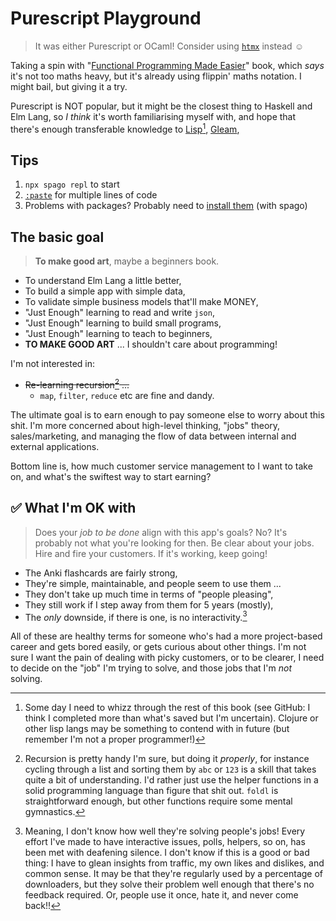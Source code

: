 # Purescript Playground

> It was either Purescript or OCaml!
> Consider using [`htmx`](https://www.youtube.com/watch?v=3nSDA0Nd_0I) instead ☺️

Taking a spin with "[Functional Programming Made Easier](https://discourse.purescript.org/t/new-purescript-book-functional-programming-made-easier/2390/11)" book, which _says_ it's not too maths heavy, but it's already using flippin' maths notation. I might bail, but giving it a try.

Purescript is NOT popular, but it might be the closest thing to Haskell and Elm Lang, so _I think_ it's worth familiarising myself with, and hope that there's enough transferable knowledge to [Lisp](https://htdp.org/2024-8-20/Book/part_two.html)[^1], [Gleam](https://gleam.run/),

## Tips

1. `npx spago repl` to start
2. [`:paste`](https://stackoverflow.com/questions/60594693/purescript-how-to-define-function-signature-in-repl) for multiple lines of code
3. Problems with packages? Probably need to [install them](https://stackoverflow.com/questions/31929406/unknown-module-data-list-in-psci#comment121794172_32004727) (with spago)


## The basic goal

> **To make good art**, maybe a beginners book.

- To understand Elm Lang a little better,
- To build a simple app with simple data,
- To validate simple business models that'll make MONEY,
- "Just Enough" learning to read and write `json`,
- "Just Enough" learning to build small programs,
- "Just Enough" learning to teach to beginners,
- **TO MAKE GOOD ART** ... I shouldn't care about programming!

I'm not interested in:

- ~~Re-learning recursion[^2] ...~~
    - `map`, `filter`, `reduce` etc are fine and dandy.

The ultimate goal is to earn enough to pay someone else to worry about this shit. I'm more concerned about high-level thinking, "jobs" theory, sales/marketing, and managing the flow of data between internal and external applications.

Bottom line is, how much customer service management to I want to take on, and what's the swiftest way to start earning?

## ✅ What I'm OK with

> Does your _job to be done_ align with this app's goals?
> No? It's probably not what you're looking for then.
> Be clear about your jobs. Hire and fire your customers.
> If it's working, keep going!

- The Anki flashcards are fairly strong,
- They're simple, maintainable, and people seem to use them ...
- They don't take up much time in terms of "people pleasing",
- They still work if I step away from them for 5 years (mostly),
- The _only_ downside, if there is one, is no interactivity.[^3]

All of these are healthy terms for someone who's had a more project-based career and gets bored easily, or gets curious about other things. I'm not sure I want the pain of dealing with picky customers, or to be clearer, I need to decide on the "job" I'm trying to solve, and those jobs that I'm _not_ solving.


[^1]: Some day I need to whizz through the rest of this book (see GitHub: I think I completed more than what's saved but I'm uncertain). Clojure or other lisp langs may be something to contend with in future (but remember I'm not a proper programmer!)

[^2]: Recursion is pretty handy I'm sure, but doing it _properly_, for instance cycling through a list and sorting them by `abc` or `123` is a skill that takes quite a bit of understanding. I'd rather just use the helper functions in a solid programming language than figure that shit out. `foldl` is straightforward enough, but other functions require some mental gymnastics.

[^3]: Meaning, I don't know how well they're solving people's jobs! Every effort I've made to have interactive issues, polls, helpers, so on, has been met with deafening silence. I don't know if this is a good or bad thing: I have to glean insights from traffic, my own likes and dislikes, and common sense. It may be that they're regularly used by a percentage of downloaders, but they solve their problem well enough that there's no feedback required. Or, people use it once, hate it, and never come back!!
